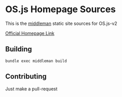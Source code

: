 # OS.js Homepage Sources

This is the [middleman](https://middlemanapp.com/) static site sources for OS.js-v2

[Official Homepage Link](http://os.js.org/)

## Building

`bundle exec middleman build`

## Contributing

Just make a pull-request

